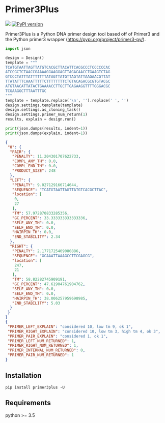 # Primer3Plus

![](https://github.com/jvrana/primer3-py-plus/workflows/Build%package/badge.svg)
[![PyPI version](https://badge.fury.io/py/primer3plus.svg)](https://badge.fury.io/py/primer3plus)

Primer3Plus is a Python DNA primer design tool based off of Primer3 and the
Python primer3 wrapper (https://pypi.org/project/primer3-py/).

```python
import json

design = Design()
template = """
TCATGTAATTAGTTATGTCACGCTTACATTCACGCCCTCCCCCCAC
ATCCGCTCTAACCGAAAAGGAAGGAGTTAGACAACCTGAAGTCTAG
GTCCCTATTTATTTTTTTATAGTTATGTTAGTATTAAGAACGTTAT
TTATATTTCAAATTTTTCTTTTTTTTCTGTACAGACGCGTGTACGC
ATGTAACATTATACTGAAAACCTTGCTTGAGAAGGTTTTGGGACGC
TCGAAGGCTTTAATTTGC
"""
template = template.replace('\n', '').replace(' ', '')
design.settings.template(template)
design.settings.as_cloning_task()
design.settings.primer_num_return(1)
results, explain = design.run()

print(json.dumps(results, indent=1))
print(json.dumps(explain, indent=1))
```

```json
{
 "0": {
  "PAIR": {
   "PENALTY": 11.204301707622733,
   "COMPL_ANY_TH": 0.0,
   "COMPL_END_TH": 0.0,
   "PRODUCT_SIZE": 248
  },
  "LEFT": {
   "PENALTY": 9.027129166714644,
   "SEQUENCE": "TCATGTAATTAGTTATGTCACGCTTAC",
   "location": [
    0,
    27
   ],
   "TM": 57.972870833285356,
   "GC_PERCENT": 33.333333333333336,
   "SELF_ANY_TH": 0.0,
   "SELF_END_TH": 0.0,
   "HAIRPIN_TH": 0.0,
   "END_STABILITY": 2.34
  },
  "RIGHT": {
   "PENALTY": 2.1771725409080886,
   "SEQUENCE": "GCAAATTAAAGCCTTCGAGCG",
   "location": [
    247,
    21
   ],
   "TM": 58.82282745909191,
   "GC_PERCENT": 47.61904761904762,
   "SELF_ANY_TH": 0.0,
   "SELF_END_TH": 0.0,
   "HAIRPIN_TH": 38.006257959698985,
   "END_STABILITY": 5.03
  }
 }
}
{
 "PRIMER_LEFT_EXPLAIN": "considered 10, low tm 9, ok 1",
 "PRIMER_RIGHT_EXPLAIN": "considered 10, low tm 3, high tm 4, ok 3",
 "PRIMER_PAIR_EXPLAIN": "considered 1, ok 1",
 "PRIMER_LEFT_NUM_RETURNED": 1,
 "PRIMER_RIGHT_NUM_RETURNED": 1,
 "PRIMER_INTERNAL_NUM_RETURNED": 0,
 "PRIMER_PAIR_NUM_RETURNED": 1
}
```
## Installation

```
pip install primer3plus -U
```

## Requirements

python >= 3.5